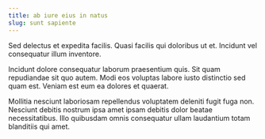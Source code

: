 ```yaml
---
title: ab iure eius in natus
slug: sunt sapiente
---
```


Sed delectus et expedita facilis. Quasi facilis qui doloribus ut et. Incidunt vel consequatur illum inventore.

Incidunt dolore consequatur laborum praesentium quis. Sit quam repudiandae sit quo autem. Modi eos voluptas labore iusto distinctio sed quam est. Veniam est eum ea dolores et quaerat.

Mollitia nesciunt laboriosam repellendus voluptatem deleniti fugit fuga non. Nesciunt debitis nostrum ipsa amet ipsam debitis dolor beatae necessitatibus. Illo quibusdam omnis consequatur ullam laudantium totam blanditiis qui amet.
